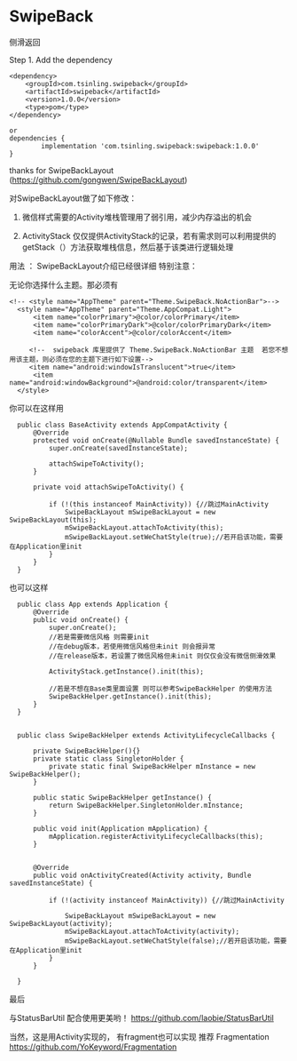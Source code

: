 
# SwipeBack
侧滑返回



Step 1. Add the dependency

    <dependency>
        <groupId>com.tsinling.swipeback</groupId>
        <artifactId>swipeback</artifactId>
        <version>1.0.0</version>
        <type>pom</type>
    </dependency>

    or
	dependencies {
	        implementation 'com.tsinling.swipeback:swipeback:1.0.0'
	}

thanks for SwipeBackLayout (https://github.com/gongwen/SwipeBackLayout)

对SwipeBackLayout做了如下修改：

1. 微信样式需要的Activity堆栈管理用了弱引用，减少内存溢出的机会

2. ActivityStack 仅仅提供ActivityStack的记录，若有需求则可以利用提供的 getStack（）方法获取堆栈信息，然后基于该类进行逻辑处理

用法 ：
  SwipeBackLayout介绍已经很详细  特别注意：

  无论你选择什么主题。那必须有

    <!-- <style name="AppTheme" parent="Theme.SwipeBack.NoActionBar">-->
      <style name="AppTheme" parent="Theme.AppCompat.Light">
          <item name="colorPrimary">@color/colorPrimary</item>
          <item name="colorPrimaryDark">@color/colorPrimaryDark</item>
          <item name="colorAccent">@color/colorAccent</item>

         <!--  swipeback 库里提供了 Theme.SwipeBack.NoActionBar 主题  若您不想用该主题，则必须在您的主题下进行如下设置-->
         <item name="android:windowIsTranslucent">true</item>
          <item name="android:windowBackground">@android:color/transparent</item>
      </style>

   你可以在这样用


      public class BaseActivity extends AppCompatActivity {
          @Override
          protected void onCreate(@Nullable Bundle savedInstanceState) {
              super.onCreate(savedInstanceState);

              attachSwipeToActivity();
          }

          private void attachSwipeToActivity() {

              if (!(this instanceof MainActivity)) {//跳过MainActivity
                  SwipeBackLayout mSwipeBackLayout = new SwipeBackLayout(this);
                  mSwipeBackLayout.attachToActivity(this);
                  mSwipeBackLayout.setWeChatStyle(true);//若开启该功能，需要在Application里init
              }
          }
      }


   也可以这样

      public class App extends Application {
          @Override
          public void onCreate() {
              super.onCreate();
              //若是需要微信风格 则需要init
              //在debug版本，若使用微信风格但未init 则会报异常
              //在release版本，若设置了微信风格但未init 则仅仅会没有微信侧滑效果

              ActivityStack.getInstance().init(this);

              //若是不想在Base类里面设置 则可以参考SwipeBackHelper 的使用方法
              SwipeBackHelper.getInstance().init(this);
          }
      }


      public class SwipeBackHelper extends ActivityLifecycleCallbacks {

          private SwipeBackHelper(){}
          private static class SingletonHolder {
              private static final SwipeBackHelper mInstance = new SwipeBackHelper();
          }

          public static SwipeBackHelper getInstance() {
              return SwipeBackHelper.SingletonHolder.mInstance;
          }

          public void init(Application mApplication) {
              mApplication.registerActivityLifecycleCallbacks(this);
          }


          @Override
          public void onActivityCreated(Activity activity, Bundle savedInstanceState) {

              if (!(activity instanceof MainActivity)) {//跳过MainActivity

                  SwipeBackLayout mSwipeBackLayout = new SwipeBackLayout(activity);
                  mSwipeBackLayout.attachToActivity(activity);
                  mSwipeBackLayout.setWeChatStyle(false);//若开启该功能，需要在Application里init
              }
          }

      }


  最后

  与StatusBarUtil 配合使用更美哟！  https://github.com/laobie/StatusBarUtil


  当然，这是用Activity实现的， 有fragment也可以实现 推荐 Fragmentation https://github.com/YoKeyword/Fragmentation